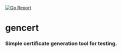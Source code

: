 [![Go Report](https://goreportcard.com/badge/github.com/dimaunx/gencert)](https://goreportcard.com/badge/github.com/dimaunx/gencert)

# gencert

### Simple certificate generation tool for testing.
